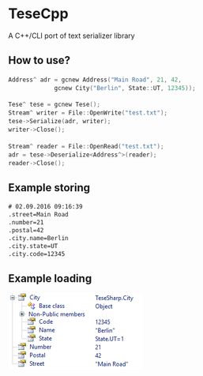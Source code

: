 # TeseCpp
A C++/CLI port of text serializer library

## How to use?
```cpp
Address^ adr = gcnew Address("Main Road", 21, 42, 
             gcnew City("Berlin", State::UT, 12345));

Tese^ tese = gcnew Tese();
Stream^ writer = File::OpenWrite("test.txt");
tese->Serialize(adr, writer);
writer->Close();

Stream^ reader = File::OpenRead("test.txt");
adr = tese->Deserialize<Address^>(reader);
reader->Close();
```

## Example storing
```
# 02.09.2016 09:16:39
.street=Main Road
.number=21
.postal=42
.city.name=Berlin
.city.state=UT
.city.code=12345
```

## Example loading
![Image of Debugger](https://raw.githubusercontent.com/xafero/TeseSharp/master/doc/debugging.PNG)
